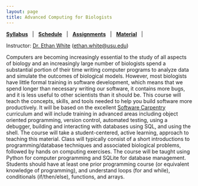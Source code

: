 ```yaml
---
layout: page
title: Advanced Computing for Biologists
---
```


**[Syllabus](/syllabus/advanced-syllabus)**   |  
**[Schedule](/syllabus/advanced-schedule)**   |  
**[Assignments](/assignments)**   |  
**[Material](/material/advanced-material)**   |  


Instructor: [Dr. Ethan White](http://whitelab.weecology.org)
(ethan.white@usu.edu)

Computers are becoming increasingly essential to the study of
all aspects of biology and an increasingly large number of biologists spend a
substantial portion of their time writing computer programs to analyze data and
simulate the outcomes of biological models.  However, most biologists have
little formal training in software development, which means that we spend longer
than necessary writing our software, it contains more bugs, and it is less
useful to other scientists than it should be. This course will teach the
concepts, skills, and tools needed to help you build software more productively.
It will be based on the excellent
[Software Carpentry](http://software-carpentry.org/) curriculum and will include
training in advanced areas including object oriented programming, version
control, automated testing, using a debugger, building and interacting with
databases using SQL, and using the shell. The course will take a
student-centered, active learning, approach to teaching this material. Class
will typically consist of a short introductions to programming/database
techniques and associated biological problems, followed by hands on computing
exercises. The course will be taught using Python for computer programming and
SQLite for database management. Students should have at least one prior
programming course (or equivalent knowledge of programming), and understand
loops (for and while), conditionals (if/then/else), functions, and arrays.
